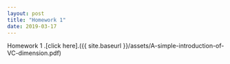 ```yaml
---
layout: post
title: "Homework 1"
date: 2019-03-17
---
```


Homework 1 .[click here].({{ site.baseurl }}/assets/A-simple-introduction-of-VC-dimension.pdf)
